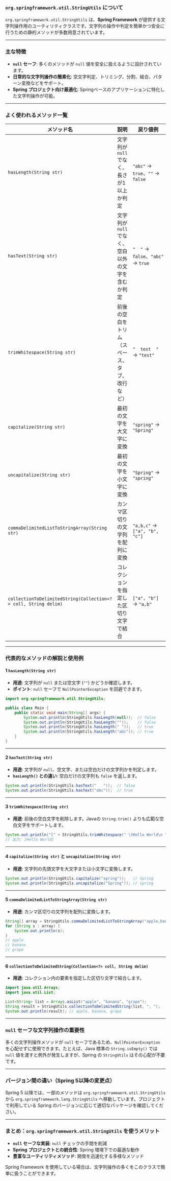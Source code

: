 ###  **`org.springframework.util.StringUtils` について**

`org.springframework.util.StringUtils` は、**Spring Framework** が提供する文字列操作用のユーティリティクラスです。文字列の操作や判定を簡単かつ安全に行うための静的メソッドが多数用意されています。

---

###  **主な特徴**
- **`null` セーフ**: 多くのメソッドが `null` 値を安全に扱えるように設計されています。
- **日常的な文字列操作の簡素化**: 空文字判定、トリミング、分割、結合、パターン変換などをサポート。
- **Spring プロジェクト向け最適化**: Springベースのアプリケーションに特化した文字列操作が可能。

---

###  **よく使われるメソッド一覧**

| メソッド名                     | 説明                                      | 戻り値例                                |
|----------------------------|-----------------------------------------|--------------------------------------|
| `hasLength(String str)`   | 文字列が `null` でなく、長さが1以上か判定        | `"abc"` → `true`、`""` → `false`   |
| `hasText(String str)`     | 文字列が `null` でなく、空白以外の文字を含むか判定 | `"  "` → `false`、`"abc"` → `true` |
| `trimWhitespace(String str)` | 前後の空白をトリム（スペース、タブ、改行など） | `"  test  "` → `"test"`           |
| `capitalize(String str)`   | 最初の文字を大文字に変換                     | `"spring"` → `"Spring"`           |
| `uncapitalize(String str)` | 最初の文字を小文字に変換                     | `"Spring"` → `"spring"`           |
| `commaDelimitedListToStringArray(String str)` | カンマ区切りの文字列を配列に変換            | `"a,b,c"` → `["a", "b", "c"]`     |
| `collectionToDelimitedString(Collection<?> coll, String delim)` | コレクションを指定した区切り文字で結合    | `["a", "b"]` → `"a,b"`            |

---

###  **代表的なメソッドの解説と使用例**

#### 1️ **`hasLength(String str)`**
- **用途**: 文字列が `null` または空文字 (`""`) かどうか確認します。
- **ポイント**: `null` セーフで `NullPointerException` を回避できます。

```java
import org.springframework.util.StringUtils;

public class Main {
    public static void main(String[] args) {
        System.out.println(StringUtils.hasLength(null));  // false
        System.out.println(StringUtils.hasLength(""));    // false
        System.out.println(StringUtils.hasLength(" "));   // true
        System.out.println(StringUtils.hasLength("abc")); // true
    }
}
```

---

#### 2️ **`hasText(String str)`**
- **用途**: 文字列が `null`、空文字、または空白だけの文字列かを判定します。
- **`hasLength()` との違い**: 空白だけの文字列も `false` を返します。

```java
System.out.println(StringUtils.hasText("   "));  // false
System.out.println(StringUtils.hasText("abc"));  // true
```

---

#### 3️ **`trimWhitespace(String str)`**
- **用途**: 前後の空白文字を削除します。Javaの `String.trim()` よりも広範な空白文字をサポートします。

```java
System.out.println("[" + StringUtils.trimWhitespace(" \tHello World\n ") + "]");  
// 出力: [Hello World]
```

---

#### 4️ **`capitalize(String str)` と `uncapitalize(String str)`**
- **用途**: 文字列の先頭文字を大文字または小文字に変換します。

```java
System.out.println(StringUtils.capitalize("spring"));   // Spring
System.out.println(StringUtils.uncapitalize("Spring")); // spring
```

---

#### 5️ **`commaDelimitedListToStringArray(String str)`**
- **用途**: カンマ区切りの文字列を配列に変換します。

```java
String[] array = StringUtils.commaDelimitedListToStringArray("apple,banana,grape");
for (String s : array) {
    System.out.println(s);
}
// apple
// banana
// grape
```

---

#### 6️ **`collectionToDelimitedString(Collection<?> coll, String delim)`**
- **用途**: コレクション内の要素を指定した区切り文字で結合します。

```java
import java.util.Arrays;
import java.util.List;

List<String> list = Arrays.asList("apple", "banana", "grape");
String result = StringUtils.collectionToDelimitedString(list, ", ");
System.out.println(result); // apple, banana, grape
```

---

###  **`null` セーフな文字列操作の重要性**
多くの文字列操作メソッドが `null` セーフであるため、`NullPointerException` を心配せずに使用できます。たとえば、Java 標準の `String.isEmpty()` では `null` 値を渡すと例外が発生しますが、Spring の `StringUtils` はその心配が不要です。

---

###  **バージョン間の違い（Spring 5以降の変更点）**
Spring 5 以降では、一部のメソッドは `org.springframework.util.StringUtils` から `org.springframework.lang.StringUtils` へ移動しています。プロジェクトで利用している Spring のバージョンに応じて適切なパッケージを確認してください。

---

###  **まとめ：`org.springframework.util.StringUtils` を使うメリット**
-  **`null` セーフな実装**: `null` チェックの手間を削減  
-  **Spring プロジェクトとの統合性**: Spring 環境下での最適な動作  
-  **豊富なユーティリティメソッド**: 開発を迅速化する多様なメソッド  

Spring Framework を使用している場合は、文字列操作の多くをこのクラスで簡単に扱うことができます。
